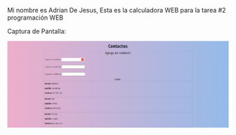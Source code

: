 Mi nombre es Adrian De Jesus, Esta es la calculadora WEB para la tarea #2 programación WEB

Captura de Pantalla:

![Captura de Pantalla](captura.png)
